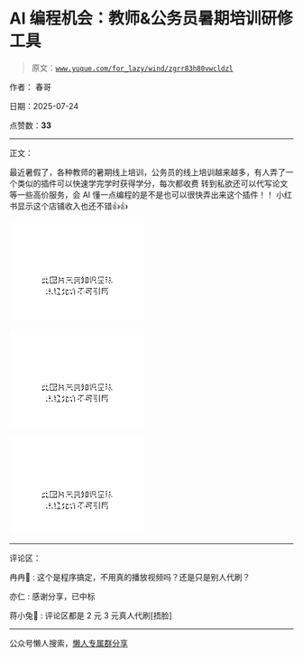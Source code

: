 # AI 编程机会：教师&公务员暑期培训研修工具

> 原文：[`www.yuque.com/for_lazy/wind/zgrr83h80vwcldzl`](https://www.yuque.com/for_lazy/wind/zgrr83h80vwcldzl)

作者： 春哥

日期：2025-07-24

点赞数：**33**

* * *

正文：

最近暑假了，各种教师的暑期线上培训，公务员的线上培训越来越多，有人弄了一个类似的插件可以快速学完学时获得学分，每次都收费
转到私欲还可以代写论文等一些高价服务，会 AI 懂一点编程的是不是也可以很快弄出来这个插件！！ 小红书显示这个店铺收入也还不错👍👍

![](img/9c6cc00cb3037be579365e810de7cc39.png "None")

![](img/75bd77f3c1d6974778d1b718ed3a9149.png "None")

![](img/db3f8a97619fb5164d5c3d316d9c9d23.png "None")

* * *

评论区：

冉冉🌟 : 这个是程序搞定，不用真的播放视频吗？还是只是别人代刷？

亦仁 : 感谢分享，已中标

蒋小兔🍑 : 评论区都是 2 元 3 元真人代刷[捂脸]

* * *

公众号懒人搜索，[懒人专属群分享](https://lazybook.fun/#/blog/group)